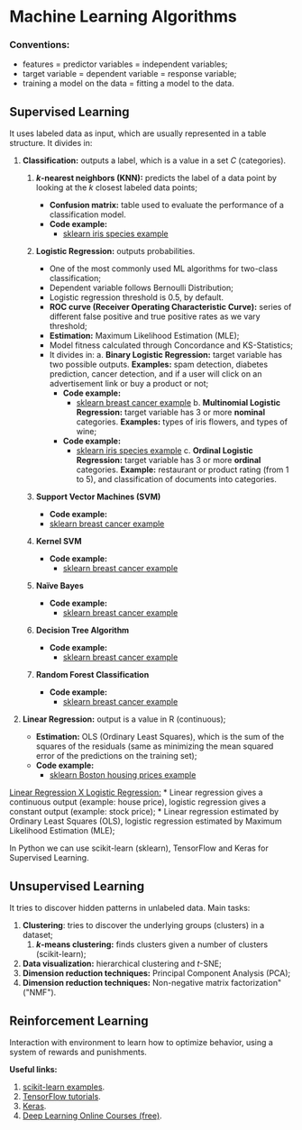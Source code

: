 # Machine Learning Algorithms

### Conventions:
* features = predictor variables = independent variables;
* target variable = dependent variable = response variable;
* training a model on the data = fitting a model to the data.

## Supervised Learning
It uses labeled data as input, which are usually represented in a table structure. It divides in:
1. **Classification:** outputs a label, which is a value in a set *C* (categories).
	1. ***k*-nearest neighbors (KNN):** predicts the label of a data point by looking at the *k* closest labeled data points;
		* **Confusion matrix:** table used to evaluate the performance of a classification model.
		* **Code example:**
			* [sklearn iris species example](https://github.com/letyrobueno/Machine-Learning/blob/master/Supervised-Learning/Classification/scikitlearn_iris.py)
	2. **Logistic Regression:** outputs probabilities.
		* One of the most commonly used ML algorithms for two-class classification;
		* Dependent variable follows Bernoulli Distribution;
		* Logistic regression threshold is 0.5, by default.
		* **ROC curve (Receiver Operating Characteristic Curve):** series of different false positive and true positive rates as we vary threshold;
		* **Estimation:** Maximum Likelihood Estimation (MLE);
		* Model fitness calculated through Concordance and KS-Statistics;
		* It divides in:
		a. **Binary Logistic Regression:** target variable has two possible outputs. **Examples:** spam detection, diabetes prediction, cancer detection, and if a user will click on an advertisement link or buy a product or not;
			* **Code example:**
				* [sklearn breast cancer example](https://github.com/letyrobueno/Machine-Learning/blob/master/Supervised-Learning/Classification/scikitlearn_breast_cancer.py)
		b. **Multinomial Logistic Regression:** target variable has 3 or more **nominal** categories. **Examples:** types of iris flowers, and types of wine;
			* **Code example:**
				* [sklearn iris species example](https://github.com/letyrobueno/Machine-Learning/blob/master/Supervised-Learning/Classification/scikitlearn_iris2.py)
		c. **Ordinal Logistic Regression:** target variable has 3 or more **ordinal** categories. **Example:** restaurant or product rating (from 1 to 5), and classification of documents into categories.
		
	3. **Support Vector Machines (SVM)**
		* **Code example:**
		* [sklearn breast cancer example](https://github.com/letyrobueno/Machine-Learning/blob/master/Supervised-Learning/Classification/scikitlearn_breast_cancer.py)
	4. **Kernel SVM**
		* **Code example:**
			* [sklearn breast cancer example](https://github.com/letyrobueno/Machine-Learning/blob/master/Supervised-Learning/Classification/scikitlearn_breast_cancer.py)	
	5. **Naïve Bayes**
		* **Code example:**
			* [sklearn breast cancer example](https://github.com/letyrobueno/Machine-Learning/blob/master/Supervised-Learning/Classification/scikitlearn_breast_cancer.py)	
	6. **Decision Tree Algorithm**
		* **Code example:**
			* [sklearn breast cancer example](https://github.com/letyrobueno/Machine-Learning/blob/master/Supervised-Learning/Classification/scikitlearn_breast_cancer.py)	
	7. **Random Forest Classification**
		* **Code example:**
			* [sklearn breast cancer example](https://github.com/letyrobueno/Machine-Learning/blob/master/Supervised-Learning/Classification/scikitlearn_breast_cancer.py)	

2. **Linear Regression:** output is a value in R (continuous);
	* **Estimation:** OLS (Ordinary Least Squares), which is the sum of the squares of the residuals (same as minimizing the mean squared error of the predictions on the training set);
	* **Code example:**
		* [sklearn Boston housing prices example](https://github.com/letyrobueno/Machine-Learning/blob/master/Supervised-Learning/Regression/scikitlearn_boston.py)

[Linear Regression X Logistic Regression:](https://www.datacamp.com/community/tutorials/understanding-logistic-regression-python)
	* Linear regression gives a continuous output (example: house price), logistic regression gives a constant output (example: stock price);
	* Linear regression estimated by Ordinary Least Squares (OLS), logistic regression estimated by Maximum Likelihood Estimation (MLE);

In Python we can use scikit-learn (sklearn), TensorFlow and Keras for Supervised Learning.

## Unsupervised Learning
It tries to discover hidden patterns in unlabeled data. Main tasks:
1. **Clustering**: tries to discover the underlying groups (clusters) in a dataset;
	1. ***k*-means clustering:** finds clusters given a number of clusters (scikit-learn);
2. **Data visualization:** hierarchical clustering and *t*-SNE;
3. **Dimension reduction techniques:** Principal Component Analysis (PCA);
4. **Dimension reduction techniques:** Non-negative matrix factorization" ("NMF").

## Reinforcement Learning
Interaction with environment to learn how to optimize behavior, using a system of rewards and punishments.

**Useful links:**
1. [scikit-learn examples](https://scikit-learn.org/stable/auto_examples/index.html).
2. [TensorFlow tutorials](https://www.tensorflow.org/tutorials/).
3. [Keras](https://keras.io/).
4. [Deep Learning Online Courses (free)](https://www.fast.ai/).
